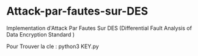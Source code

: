 # Attack-par-fautes-sur-DES
Implementation d'Attack Par Fautes Sur DES (Differential Fault Analysis of Data Encryption Standard )  

Pour Trouver la cle :
python3 KEY.py 

